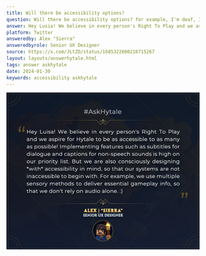 ```yaml
---
title: Will there be accessibility options?
question: Will there be accessibility options? for example, I'm deaf, I like subtitles for sounds, my brother can't read small texts, some people have ADHD, and they like visuals that predict where a bomb will explode, the size, or when an enemy will attack, just to focus.
answer: Hey Lusia! We believe in every person's Right To Play and we aspire for Hytale to be as accessible to as many as possible! Implementing features such as subtitles for dialouge and captions for non-speech sounds is high on our priority list. But we are also consciously designing with accessibility in mind, so that our systems are not inaccessible to begin with. For example, we use multiple sensory methods to deliver essential gameplay info, so that we don't rely on audio alone.
platform: Twitter
answeredby: Alex "Sierra"
answeredbyrole: Senior UX Designer
source: https://x.com/JLtZD/status/1685322600216715267
layout: layouts/answerhytale.html
tags: answer askhytale
date: 2024-01-30
keywords: accessibility askhytale
---
```

!["Hey Lusia! We believe in every person's Right To Play and we aspire for Hytale to be as accessible to as many as possible! Implementing features such as subtitles for dialouge and captions for non-speech sounds is high on our priority list. But we are also consciously designing with accessibility in mind, so that our systems are not inaccessible to begin with. For example, we use multiple sensory methods to deliver essential gameplay info, so that we don't rely on audio alone."](/../assets/askhytales/2024-01-30-accessible.jpg)